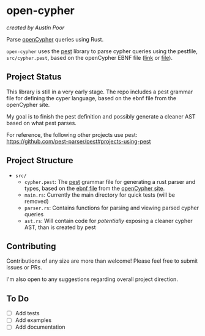 # open-cypher

_created by Austin Poor_

Parse [openCypher](https://opencypher.org/) queries using Rust.

`open-cypher` uses the [pest](https://pest.rs/) library to parse cypher queries using the pestfile, `src/cypher.pest`, based on the openCypher EBNF file ([link](https://opencypher.org/resources/) or [file](assets/cypher.ebnf)).


## Project Status

This library is still in a very early stage. The repo includes a pest grammar file for defining the cyper language, based on the ebnf file from the openCypher site.

My goal is to finish the pest definition and possibly generate a cleaner AST based on what pest parses.

For reference, the following other projects use pest: https://github.com/pest-parser/pest#projects-using-pest


## Project Structure

- `src/`
  - `cypher.pest`: The [pest](https://pest.rs/) grammar file for generating a rust parser and types, based on the [ebnf file](./assets/cypher.ebnf) from the [openCypher site](https://opencypher.org/).
  - `main.rs`: Currently the main directory for quick tests (will be removed)
  - `parser.rs`: Contains functions for parsing and viewing parsed cypher queries
  - `ast.rs`: Will contain code for _potentially_ exposing a cleaner cypher AST, than is created by pest

## Contributing

Contributions of any size are more than welcome! Please feel free to submit issues or PRs.

I'm also open to any suggestions regarding overall project direction.


## To Do

- [ ] Add tests
- [ ] Add examples
- [ ] Add documentation
